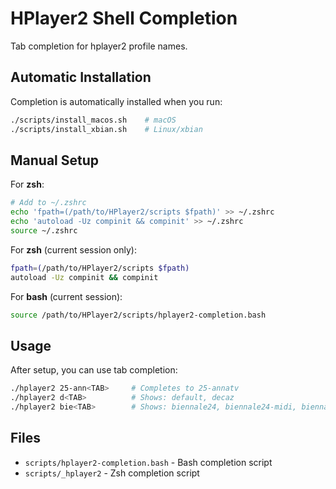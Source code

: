 # HPlayer2 Shell Completion

Tab completion for hplayer2 profile names.

## Automatic Installation

Completion is automatically installed when you run:
```bash
./scripts/install_macos.sh    # macOS
./scripts/install_xbian.sh    # Linux/xbian
```

## Manual Setup

For **zsh**:
```bash
# Add to ~/.zshrc
echo 'fpath=(/path/to/HPlayer2/scripts $fpath)' >> ~/.zshrc
echo 'autoload -Uz compinit && compinit' >> ~/.zshrc
source ~/.zshrc
```

For **zsh** (current session only):
```bash
fpath=(/path/to/HPlayer2/scripts $fpath)
autoload -Uz compinit && compinit
```

For **bash** (current session):
```bash
source /path/to/HPlayer2/scripts/hplayer2-completion.bash
```

## Usage

After setup, you can use tab completion:
```bash
./hplayer2 25-ann<TAB>     # Completes to 25-annatv
./hplayer2 d<TAB>          # Shows: default, decaz
./hplayer2 bie<TAB>        # Shows: biennale24, biennale24-midi, biennale24-rtc
```

## Files

- `scripts/hplayer2-completion.bash` - Bash completion script
- `scripts/_hplayer2` - Zsh completion script
